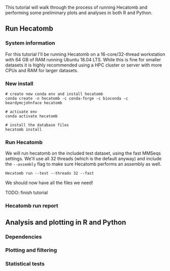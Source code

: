 This tutorial will walk through the process of running Hecatomb and performing some preliminary plots and analyses in both R and Python.

## Run Hecatomb

### System information

For this tutorial I'll be running Hecatomb on a 16-core/32-thread workstation with 64 GB of RAM running Ubuntu 18.04 LTS.
While this is fine for smaller datasets it is highly recommended using a HPC cluster or server with more CPUs and RAM for larger datasets.

### New install

```shell
# create new conda env and install hecatomb
conda create -n hecatomb -c conda-forge -c bioconda -c beardymcjohnface hecatomb

# activate env
conda activate hecatomb

# install the database files
hecatomb install
```

### Run Hecatomb

We will run hecatomb on the included test dataset, using the fast MMSeqs settings.
We'll use all 32 threads (which is the default anyway) and include the `--assembly` flag to make sure Hecatomb performs an assembly as well.

```shell
Hecatomb run --test --threads 32 --fast
```

We should now have all the files we need!

TODO: finish tutorial

### Hecatomb run report

## Analysis and plotting in R and Python

### Dependencies

### Plotting and filtering

### Statistical tests


